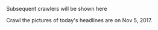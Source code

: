 Subsequent crawlers will be shown here

Crawl the pictures of today's headlines are on Nov 5, 2017.

